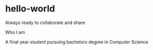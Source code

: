 # hello-world
Always ready to collaborate and share

Who I am

A final year student pursuing bachelors degree in Computer Science
